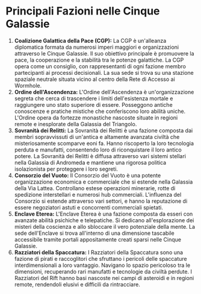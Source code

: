 # Principali Fazioni nelle Cinque Galassie

1.  **Coalizione Galattica della Pace (CGP):** La CGP è un'alleanza diplomatica formata da numerosi imperi maggiori e organizzazioni attraverso le Cinque Galassie. Il suo obiettivo principale è promuovere la pace, la cooperazione e la stabilità tra le potenze galattiche. La CGP opera come un consiglio, con rappresentanti di ogni fazione membro partecipanti ai processi decisionali. La sua sede si trova su una stazione spaziale neutrale situata vicino al centro della Rete di Accesso ai Wormhole.
2.  **Ordine dell'Ascendenza:** L'Ordine dell'Ascendenza è un'organizzazione segreta che cerca di trascendere i limiti dell'esistenza mortale e raggiungere uno stato superiore di essere. Posseggono antiche conoscenze e pratiche mistiche che conferiscono loro abilità uniche. L'Ordine opera da fortezze monastiche nascoste situate in regioni remote e inesplorate della Galassia del Triangolo.
3.  **Sovranità dei Relitti:** La Sovranità dei Relitti è una fazione composta dai membri sopravvissuti di un'antica e altamente avanzata civiltà che misteriosamente scomparve eoni fa. Hanno riscoperto la loro tecnologia perduta e manufatti, consentendo loro di riconquistare il loro antico potere. La Sovranità dei Relitti è diffusa attraverso vari sistemi stellari nella Galassia di Andromeda e mantiene una rigorosa politica isolazionista per proteggere i loro segreti.
4.  **Consorzio del Vuoto:** Il Consorzio del Vuoto è una potente organizzazione economica e commerciale che si estende nella Galassia della Via Lattea. Controllano estese operazioni minerarie, rotte di spedizione interstellari e numerosi hub commerciali. L'influenza del Consorzio si estende attraverso vari settori, e hanno la reputazione di essere negoziatori astuti e concorrenti commerciali spietati.
5.  **Enclave Eterea:** L'Enclave Eterea è una fazione composta da esseri con avanzate abilità psichiche e telepatiche. Si dedicano all'esplorazione dei misteri della coscienza e allo sbloccare il vero potenziale della mente. La sede dell'Enclave si trova all'interno di una dimensione tascabile accessibile tramite portali appositamente creati sparsi nelle Cinque Galassie.
6.  **Razziatori della Spaccatura:** I Razziatori della Spaccatura sono una fazione di pirati e raccoglitori che sfruttano i pericoli delle spaccature interdimensionali a loro vantaggio. Navigano lo spazio pericoloso tra le dimensioni, recuperando rari manufatti e tecnologie da civiltà perdute. I Razziatori del Rift hanno basi nascoste nei campi di asteroidi e in regioni remote, rendendoli elusivi e difficili da rintracciare.

